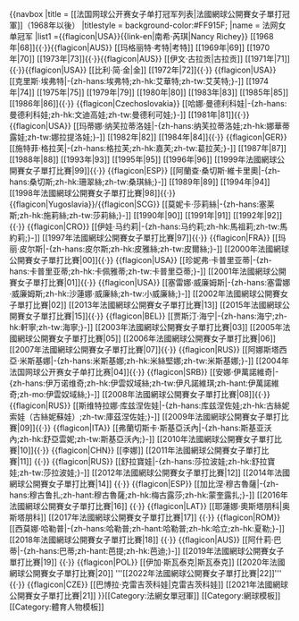 {{navbox
|title = [[法国网球公开赛女子单打冠军列表|法國網球公開賽女子單打冠軍]]（1968年以後）
|titlestyle = background-color:#FF915F;
|name  = 法网女单冠军
|list1 ={{flagicon|USA}}{{link-en|南希·芮琪|Nancy Richey}} [[1968年|68]]{{·}}{{flagicon|AUS}} [[玛格丽特·考特|考特]] [[1969年|69]] [[1970年|70]] [[1973年|73]]{{·}}{{flagicon|AUS}} [[伊文·古拉贡|古拉贡]] [[1971年|71]]{{·}}{{flagicon|USA}} [[比利·简·金|金]] [[1972年|72]]{{·}} {{flagicon|USA}} [[克里斯·埃弗特|-{zh-hans:埃弗特;zh-hk:艾華特;zh-tw:艾芙特;}-]] [[1974年|74]] [[1975年|75]] [[1979年|79]] [[1980年|80]] [[1983年|83]] [[1985年|85]] [[1986年|86]]{{·}} {{flagicon|Czechoslovakia}} [[哈娜·曼德利科娃|-{zh-hans:曼德利科娃;zh-hk:文迪高娃;zh-tw:曼德利可娃;}-]] [[1981年|81]]{{·}} {{flagicon|USA}} [[玛蒂娜·纳芙拉蒂洛娃|-{zh-hans:纳芙拉蒂洛娃;zh-hk:娜華蒂露娃;zh-tw:娜拉提洛娃;}-]] [[1982年|82]] [[1984年|84]]{{·}} {{flagicon|GER}} [[施特菲·格拉芙|-{zh-hans:格拉芙;zh-hk:嘉芙;zh-tw:葛拉芙;}-]] [[1987年|87]] [[1988年|88]] [[1993年|93]] [[1995年|95]] [[1996年|96]] [[1999年法國網球公開賽女子單打比賽|99]]{{·}} {{flagicon|ESP}} [[阿蘭查·桑切斯·維卡里奧|-{zh-hans:桑切斯;zh-hk:珊翠絲;zh-tw:桑琪絲;}-]] [[1989年|89]] [[1994年|94]] [[1998年法國網球公開賽女子單打比賽|98]]{{·}} {{flagicon|Yugoslavia}}/{{flagicon|SCG}} [[莫妮卡·莎莉絲|-{zh-hans:塞莱斯;zh-hk:施莉絲;zh-tw:莎莉絲;}-]] [[1990年|90]] [[1991年|91]] [[1992年|92]]{{·}} {{flagicon|CRO}} [[伊娃·马约莉|-{zh-hans:马约莉;zh-hk:馬祖莉;zh-tw:馬約莉;}-]] [[1997年法國網球公開賽女子單打比賽|97]]{{·}} {{flagicon|FRA}} [[玛丽·皮尔斯|-{zh-hans:皮尔斯;zh-hk:皮雅絲;zh-tw:皮爾絲;}-]] [[2000年法國網球公開賽女子單打比賽|00]]{{·}} {{flagicon|USA}} [[珍妮弗·卡普里亚蒂|-{zh-hans:卡普里亚蒂;zh-hk:卡佩雅蒂;zh-tw:卡普里亞蒂;}-]] [[2001年法國網球公開賽女子單打比賽|01]]{{·}} {{flagicon|USA}} [[塞雷娜·威廉姆斯|-{zh-hans:塞雷娜·威廉姆斯;zh-hk:沙蓮娜·威廉絲;zh-tw:小威廉絲;}-]] [[2002年法國網球公開賽女子單打比賽|02]] [[2013年法國網球公開賽女子單打比賽|13]] [[2015年法國網球公開賽女子單打比賽|15]]{{·}} {{flagicon|BEL}} [[贾斯汀·海宁|-{zh-hans:海宁;zh-hk:軒寧;zh-tw:海寧;}-]] [[2003年法國網球公開賽女子單打比賽|03]] [[2005年法國網球公開賽女子單打比賽|05]] [[2006年法國網球公開賽女子單打比賽|06]] [[2007年法國網球公開賽女子單打比賽|07]]{{·}} {{flagicon|RUS}} [[阿娜斯塔西亞·米斯基娜|-{zh-hans:米斯基娜;zh-hk:米絲堅娜;zh-tw:米斯基娜;}-]] [[2004年法国网球公开赛女子单打比赛|04]]{{·}} {{flagicon|SRB}} [[安娜·伊萬諾維奇|-{zh-hans:伊万诺维奇;zh-hk:伊雲奴域絲;zh-tw:伊凡諾維琪;zh-hant:伊萬諾維奇;zh-mo:伊雲奴域絲;}-]] [[2008年法國網球公開賽女子單打比賽|08]]{{·}}{{flagicon|RUS}} [[斯维特拉娜·库兹涅佐娃|-{zh-hans:库兹涅佐娃;zh-hk:古絲妮索娃（古絲妮蘇娃）;zh-tw:庫茲涅佐娃;}-]] [[2009年法國網球公開賽女子單打比賽|09]]{{·}} {{flagicon|ITA}} [[弗蘭切斯卡·斯基亞沃內|-{zh-hans:斯基亚沃內;zh-hk:舒亞雲妮;zh-tw:斯基亞沃內;}-]] [[2010年法國網球公開賽女子單打比賽|10]]{{·}} {{flagicon|CHN}} [[李娜]] [[2011年法國網球公開賽女子單打比賽|11]] {{·}} {{flagicon|RUS}} [[舒拉寶娃|-{zh-hans:莎拉波娃;zh-hk:舒拉寶娃;zh-tw:莎拉波娃;}-]] [[2012年法國網球公開賽女子單打比賽|12]] [[2014年法國網球公開賽女子單打比賽|14]] {{·}} {{flagicon|ESP}} [[加比涅·穆古魯薩|-{zh-hans:穆古鲁扎;zh-hant:穆古魯薩;zh-hk:梅古露莎;zh-hk:蒙奎露扎;}-]] [[2016年法國網球公開賽女子單打比賽|16]] {{·}} {{flagicon|LAT}} [[耶蓮娜·奧斯塔朋科|奥斯塔朋科]] [[2017年法國網球公開賽女子單打比賽|17]] {{·}} {{flagicon|ROM}} [[西莫娜·哈勒普|-{zh-hans:哈勒普;zh-hant:哈勒普;zh-hk:哈立;zh-hk:夏勒;}-]] [[2018年法國網球公開賽女子單打比賽|18]] {{·}} {{flagicon|AUS}} [[阿什莉·巴蒂|-{zh-hans:巴蒂;zh-hant:芭提;zh-hk:芭迪;}-]] [[2019年法國網球公開賽女子單打比賽|19]] {{·}} {{flagicon|POL}} [[伊加·斯瓦泰克|斯瓦泰克]] [[2020年法國網球公開賽女子單打比賽|20]] '''[[2022年法國網球公開賽女子單打比賽|22]]''' {{·}} {{flagicon|CZE}} [[巴博拉·克雷吉茨科娃|克雷吉茨科娃]] [[2021年法國網球公開賽女子單打比賽|21]]
}}[[Category:法網女單冠軍]]<noinclude>
[[Category:網球模板]]
[[Category:體育人物模板]]
</noinclude>